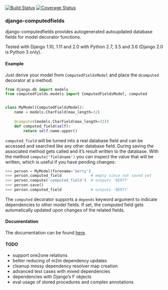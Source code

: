 [![Build Status](https://travis-ci.org/netzkolchose/django-computedfields.svg?branch=master)](https://travis-ci.org/netzkolchose/django-computedfields)
[![Coverage Status](https://coveralls.io/repos/github/netzkolchose/django-computedfields/badge.svg?branch=master)](https://coveralls.io/github/netzkolchose/django-computedfields?branch=master)

### django-computedfields ###

django-computedfields provides autogenerated autoupdated database fields
for model decorator functions.

Tested with Django 1.10, 1.11 and 2.0 with Python 2.7, 3.5 and 3.6
(Django 2.0 is Python 3 only).


#### Example ####

Just derive your model from `ComputedFieldsModel` and place
the `@computed` decorator at a method:

```python
from django.db import models
from computedfields.models import ComputedFieldsModel, computed


class MyModel(ComputedFieldsModel):
    name = models.CharField(max_length=32)
    
    @computed(models.CharField(max_length=32))
    def computed_field(self):
        return self.name.upper()
```

`computed_field` will be turned into a real database field
and can be accessed and searched like any other database field.
During saving the associated method gets called and it’s result
written to the database. With the method `compute('fieldname')`
you can inspect the value that will be written, which is useful
if you have pending changes:

```python
>>> person = MyModel(forename='berty')
>>> person.computed_field             # empty since not saved yet
>>> person.compute('computed_field')  # outputs 'BERTY'
>>> person.save()
>>> person.computed_field             # outputs 'BERTY'
```

The `computed` decorator supports a `depends` keyword argument
to indicate dependencies to other model fields. If set, the computed field
gets automatically updated upon changes of the related fields.


#### Documentation ####

The documentation can be found [here](https://django-computedfields.readthedocs.io/en/latest/index.html).


#### TODO ####

- support one2one relations
- better reducing of m2m dependency updates
- cleanup messy dependency resolver map creation
- advanced test cases with mixed dependencies
- dependencies with Django’s F objects
- eval usage of stored procedures and complex annotations
